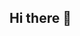 ## Hi there 👋

<!--
🚀 What I Do

🌱 Learning data science concepts and tools like pandas, NumPy, scikit-learn, and Tableau.
🛠️ Exploring projects related to predictive modeling, EDA, and data visualization.
💻 Sharing my journey and projects on GitHub to document my growth.

📈 Current Projects

📊 EDA on NBA Statistics.
📚 Preparing for certifications AWS ML Specialty.

🌟 Goals

Contribute to open-source projects in data science.
Collaborate with others on innovative data-driven solutions.
Transition into a full-time data science role.

Additional Information

- 🔭 I’m currently working on Data Science Projects
- 🌱 I'd be starting a learning journey on Deep learning.
- 👯 I’m looking to collaborate on projects
- 🤔 I’m looking for help with Data Science projects and job roles
- 💬 Ask me about Data wrangling, Data Manipulation, EDA, ML
- 📫 How to reach me: tinuolachristiana@gmail.com
- 😄 Pronouns: Female
- ⚡ Fun fact: I love to sing and Dance.

*Atinubaker/Atinubaker** is a ✨ _special_ ✨ repository because its `README.md` (this file) appears on your GitHub profile.
-->
